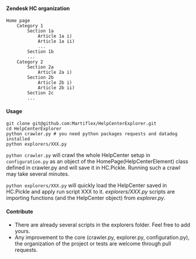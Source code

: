 #### Zendesk HC organization

```
Home page
    Category 1
        Section 1a
            Article 1a i)
            Article 1a ii)
            ...
        Section 1b
        ...
    Category 2
        Section 2a
            Article 2a i)
        Section 2b
            Article 2b i)
            Article 2b ii)
        Section 2c
        ...
```

#### Usage

```
git clone git@github.com:Martiflex/HelpCenterExplorer.git
cd HelpCenterExplorer
python crawler.py # you need python packages requests and datadog installed
python explorers/XXX.py
```

`python crawler.py` will crawl the whole HelpCenter setup in `configuration.py` as an object of the HomePage(HelpCenterElement) class defined in crawler.py and will save it in HC.Pickle. Running such a crawl may take several minutes.

`python explorers/XXX.py` will quickly load the HelpCenter saved in HC.Pickle and apply run script XXX to it.
*explorers/XXX.py* scripts are importing functions (and the HelpCenter object) from *explorer.py*.

#### Contribute

- There are already several scripts in the explorers folder. Feel free to add yours.
- Any improvement to the core (crawler.py, explorer.py, configuration.py), the organization of the project or tests are welcome through pull requests.
